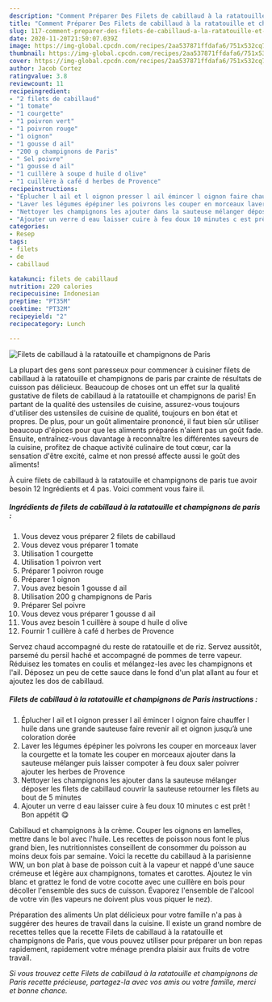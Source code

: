 ```yaml
---
description: "Comment Préparer Des Filets de cabillaud à la ratatouille et champignons de Paris"
title: "Comment Préparer Des Filets de cabillaud à la ratatouille et champignons de Paris"
slug: 117-comment-preparer-des-filets-de-cabillaud-a-la-ratatouille-et-champignons-de-paris
date: 2020-11-20T21:50:07.039Z
image: https://img-global.cpcdn.com/recipes/2aa537871ffdafa6/751x532cq70/filets-de-cabillaud-a-la-ratatouille-et-champignons-de-paris-photo-principale-de-la-recette.jpg
thumbnail: https://img-global.cpcdn.com/recipes/2aa537871ffdafa6/751x532cq70/filets-de-cabillaud-a-la-ratatouille-et-champignons-de-paris-photo-principale-de-la-recette.jpg
cover: https://img-global.cpcdn.com/recipes/2aa537871ffdafa6/751x532cq70/filets-de-cabillaud-a-la-ratatouille-et-champignons-de-paris-photo-principale-de-la-recette.jpg
author: Jacob Cortez
ratingvalue: 3.8
reviewcount: 11
recipeingredient:
- "2 filets de cabillaud"
- "1 tomate"
- "1 courgette"
- "1 poivron vert"
- "1 poivron rouge"
- "1 oignon"
- "1 gousse d ail"
- "200 g champignons de Paris"
- " Sel poivre"
- "1 gousse d ail"
- "1 cuillère à soupe d huile d olive"
- "1 cuillère à café d herbes de Provence"
recipeinstructions:
- "Éplucher l ail et l oignon presser l ail émincer l oignon faire chauffer l huile dans une grande sauteuse faire revenir ail et oignon jusqu’à une coloration dorée"
- "Laver les légumes épépiner les poivrons les couper en morceaux laver la courgette et la tomate les couper en morceaux ajouter dans la sauteuse mélanger puis laisser compoter à feu doux saler poivrer ajouter les herbes de Provence"
- "Nettoyer les champignons les ajouter dans la sauteuse mélanger déposer les filets de cabillaud couvrir la sauteuse retourner les filets au bout de 5 minutes"
- "Ajouter un verre d eau laisser cuire à feu doux 10 minutes c est prêt ! Bon appétit 😋"
categories:
- Resep
tags:
- filets
- de
- cabillaud

katakunci: filets de cabillaud 
nutrition: 220 calories
recipecuisine: Indonesian
preptime: "PT35M"
cooktime: "PT32M"
recipeyield: "2"
recipecategory: Lunch

---
```



![Filets de cabillaud à la ratatouille et champignons de Paris](https://img-global.cpcdn.com/recipes/2aa537871ffdafa6/751x532cq70/filets-de-cabillaud-a-la-ratatouille-et-champignons-de-paris-photo-principale-de-la-recette.jpg)

La plupart des gens sont paresseux pour commencer à cuisiner filets de cabillaud à la ratatouille et champignons de paris par crainte de résultats de cuisson pas délicieux. Beaucoup de choses ont un effet sur la qualité gustative de filets de cabillaud à la ratatouille et champignons de paris! En partant de la qualité des ustensiles de cuisine, assurez-vous toujours d'utiliser des ustensiles de cuisine de qualité, toujours en bon état et propres. De plus, pour un goût alimentaire prononcé, il faut bien sûr utiliser beaucoup d'épices pour que les aliments préparés n'aient pas un goût fade. Ensuite, entraînez-vous davantage à reconnaître les différentes saveurs de la cuisine, profitez de chaque activité culinaire de tout cœur, car la sensation d'être excité, calme et non pressé affecte aussi le goût des aliments!

<!--inarticleads1-->

À cuire filets de cabillaud à la ratatouille et champignons de paris tue avoir besoin 12 Ingrédients et 4 pas. Voici comment vous faire il.

##### Ingrédients de filets de cabillaud à la ratatouille et champignons de paris :

1. Vous devez vous préparer 2 filets de cabillaud
1. Vous devez vous préparer 1 tomate
1. Utilisation 1 courgette
1. Utilisation 1 poivron vert
1. Préparer 1 poivron rouge
1. Préparer 1 oignon
1. Vous avez besoin 1 gousse d ail
1. Utilisation 200 g champignons de Paris
1. Préparer  Sel poivre
1. Vous devez vous préparer 1 gousse d ail
1. Vous avez besoin 1 cuillère à soupe d huile d olive
1. Fournir 1 cuillère à café d herbes de Provence


Servez chaud accompagné du reste de ratatouille et de riz. Servez aussitôt, parsemé du persil haché et accompagné de pommes de terre vapeur. Réduisez les tomates en coulis et mélangez-les avec les champignons et l&#39;ail. Déposez un peu de cette sauce dans le fond d&#39;un plat allant au four et ajoutez les dos de cabillaud. 

<!--inarticleads2-->

##### Filets de cabillaud à la ratatouille et champignons de Paris instructions :

1. Éplucher l ail et l oignon presser l ail émincer l oignon faire chauffer l huile dans une grande sauteuse faire revenir ail et oignon jusqu’à une coloration dorée
1. Laver les légumes épépiner les poivrons les couper en morceaux laver la courgette et la tomate les couper en morceaux ajouter dans la sauteuse mélanger puis laisser compoter à feu doux saler poivrer ajouter les herbes de Provence
1. Nettoyer les champignons les ajouter dans la sauteuse mélanger déposer les filets de cabillaud couvrir la sauteuse retourner les filets au bout de 5 minutes
1. Ajouter un verre d eau laisser cuire à feu doux 10 minutes c est prêt ! Bon appétit 😋


Cabillaud et champignons à la crème. Couper les oignons en lamelles, mettre dans le bol avec l&#39;huile. Les recettes de poisson nous font le plus grand bien, les nutritionnistes conseillent de consommer du poisson au moins deux fois par semaine. Voici la recette du cabillaud à la parisienne WW, un bon plat à base de poisson cuit à la vapeur et nappé d&#39;une sauce crémeuse et légère aux champignons, tomates et carottes. Ajoutez le vin blanc et grattez le fond de votre cocotte avec une cuillère en bois pour décoller l&#39;ensemble des sucs de cuisson. Évaporez l&#39;ensemble de l&#39;alcool de votre vin (les vapeurs ne doivent plus vous piquer le nez). 

<!--inarticleads1-->

<p>
Préparation des aliments Un plat délicieux pour votre famille n'a pas à suggérer des heures de travail dans la cuisine. Il existe un grand nombre de recettes telles que la recette Filets de cabillaud à la ratatouille et champignons de Paris, que vous pouvez utiliser pour préparer un bon repas rapidement, rapidement votre ménage prendra plaisir aux fruits de votre travail.
</p>

<p>
<i>Si vous trouvez cette Filets de cabillaud à la ratatouille et champignons de Paris recette précieuse, partagez-la avec vos amis ou votre famille, merci et bonne chance.</i>
</p>
